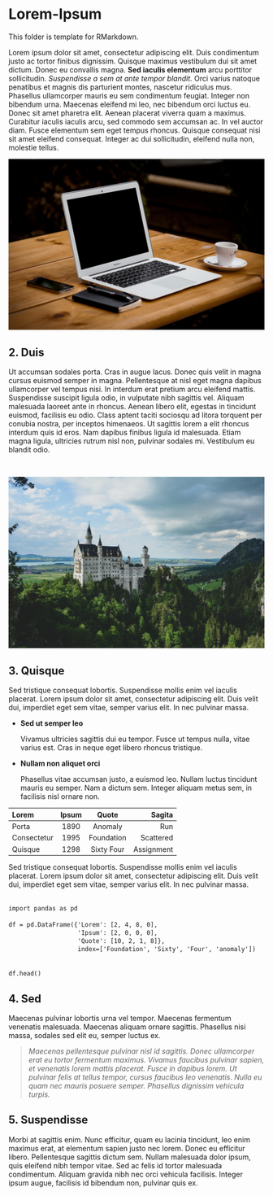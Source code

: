 # Lorem-Ipsum

This folder is template for RMarkdown.

Lorem ipsum dolor sit amet, consectetur adipiscing elit. Duis condimentum justo ac tortor finibus dignissim. Quisque maximus vestibulum dui sit amet dictum. Donec eu convallis magna. **Sed iaculis elementum** arcu porttitor sollicitudin. *Suspendisse a sem at ante tempor blandit.* Orci varius natoque penatibus et magnis dis parturient montes, nascetur ridiculus mus. Phasellus ullamcorper mauris eu sem condimentum feugiat. Integer non bibendum urna. Maecenas eleifend mi leo, nec bibendum orci luctus eu. Donec sit amet pharetra elit. Aenean placerat viverra quam a maximus. Curabitur iaculis iaculis arcu, sed commodo sem accumsan ac. In vel auctor diam. Fusce elementum sem eget tempus rhoncus. Quisque consequat nisi sit amet eleifend consequat. Integer ac dui sollicitudin, eleifend nulla non, molestie tellus.


![Lorem Ipsum](fig/lorem-ale.jpg)

[^1]: Source: https://www.lipsum.com/


## 2. Duis

Ut accumsan sodales porta. Cras in augue lacus. Donec quis velit in magna cursus euismod semper in magna. Pellentesque at nisl eget magna dapibus ullamcorper vel tempus nisi. In interdum erat pretium arcu eleifend mattis. Suspendisse suscipit ligula odio, in vulputate nibh sagittis vel. Aliquam malesuada laoreet ante in rhoncus. Aenean libero elit, egestas in tincidunt euismod, facilisis eu odio. Class aptent taciti sociosqu ad litora torquent per conubia nostra, per inceptos himenaeos. Ut sagittis lorem a elit rhoncus interdum quis id eros. Nam dapibus finibus ligula id malesuada. Etiam magna ligula, ultricies rutrum nisl non, pulvinar sodales mi. Vestibulum eu blandit odio.

&nbsp;

![Quisque Maximus](fig/lorem-rachel.jpg)

## 3. Quisque

Sed tristique consequat lobortis. Suspendisse mollis enim vel iaculis placerat. Lorem ipsum dolor sit amet, consectetur adipiscing elit. Duis velit dui, imperdiet eget sem vitae, semper varius elit. In nec pulvinar massa.

- **Sed ut semper leo**

  Vivamus ultricies sagittis dui eu tempor. Fusce ut tempus nulla, vitae varius est. Cras in neque eget libero rhoncus tristique.

- **Nullam non aliquet orci**

  Phasellus vitae accumsan justo, a euismod leo. Nullam luctus tincidunt mauris eu semper. Nam a dictum sem. Integer aliquam metus sem, in facilisis nisl ornare non.



| Lorem       | Ipsum | Quote      | Sagita     |
|:----------- |:-----:|:----------:| ----------:|
| Porta       | 1890  | Anomaly    | Run        |
| Consectetur | 1995  | Foundation | Scattered  |
| Quisque     | 1298  | Sixty Four | Assignment |

Sed tristique consequat lobortis. Suspendisse mollis enim vel iaculis placerat. Lorem ipsum dolor sit amet, consectetur adipiscing elit. Duis velit dui, imperdiet eget sem vitae, semper varius elit. In nec pulvinar massa.


```{python}

import pandas as pd

df = pd.DataFrame({'Lorem': [2, 4, 8, 0],
                   'Ipsum': [2, 0, 0, 0],
                   'Quote': [10, 2, 1, 8]},
                   index=['Foundation', 'Sixty', 'Four', 'anomaly'])


df.head()
```


## 4. Sed

Maecenas pulvinar lobortis urna vel tempor. Maecenas fermentum venenatis malesuada. Maecenas aliquam ornare sagittis. Phasellus nisi massa, sodales sed elit eu, semper luctus ex.

> *Maecenas pellentesque pulvinar nisl id sagittis. Donec ullamcorper erat eu tortor fermentum maximus. Vivamus faucibus pulvinar sapien, et venenatis lorem mattis placerat. Fusce in dapibus lorem. Ut pulvinar felis at tellus tempor, cursus faucibus leo venenatis. Nulla eu quam nec mauris posuere semper. Phasellus dignissim vehicula turpis.*



## 5. Suspendisse

Morbi at sagittis enim. Nunc efficitur, quam eu lacinia tincidunt, leo enim maximus erat, at elementum sapien justo nec lorem. Donec eu efficitur libero. Pellentesque sagittis dictum sem. Nullam malesuada dolor ipsum, quis eleifend nibh tempor vitae. Sed ac felis id tortor malesuada condimentum. Aliquam gravida nibh nec orci vehicula facilisis. Integer ipsum augue, facilisis id bibendum non, pulvinar quis ex. 

